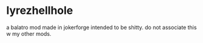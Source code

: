 # lyrezhellhole
a balatro mod made in jokerforge intended to be shitty. do not associate this w my other mods.
